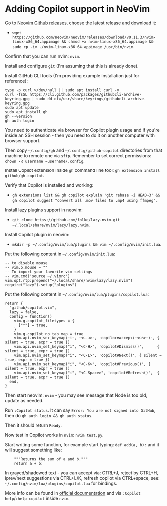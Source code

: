 # Adding Copilot support in NeoVim

Go to [Neovim Github releases](https://github.com/neovim/neovim/releases), choose the latest release and download it:
- `` wget https://github.com/neovim/neovim/releases/download/v0.11.3/nvim-linux-x86_64.appimage && chmod +x nvim-linux-x86_64.appimage && sudo cp -iv ./nvim-linux-x86_64.appimage /usr/bin/nvim ``.

Confirm that you can run nvim: `nvim`.

Install and configure `git` (I'm assuming that this is already done).

Install GitHub CLI tools (I'm providing example installation just for reference):
```
type -p curl >/dev/null || sudo apt install curl -y
curl -fsSL https://cli.github.com/packages/githubcli-archive-keyring.gpg | sudo dd of=/usr/share/keyrings/githubcli-archive-keyring.gpg
sudo apt update
sudo apt install gh
gh --version
gh auth login
```

You need to authenticate via browser for Copilot plugin usage and if you're inside an SSH session - then you need to do it on another computer with browser support.

Then copy `~/.config/gh` and `~/.config/github-copilot` directories from that machine to remote one via `sftp`. Remember to set correct permissions: `chown -R username ~username/.config`.

Install Copilot extension inside `gh` command line tool: `` gh extension install github/gh-copilot ``.

Verify that Copilot is installed and working:
- `` gh extensions list && gh copilot explain 'git rebase -i HEAD~3' && gh copilot suggest "convert all .mov files to .mp4 using ffmpeg" ``.

Install lazy plugins support in neovim:
- `` git clone https://github.com/folke/lazy.nvim.git ~/.local/share/nvim/lazy/lazy.nvim ``.

Install Copilot plugin in neovim:
- `` mkdir -p ~/.config/nvim/lua/plugins && vim ~/.config/nvim/init.lua ``.

Put the following content in `~/.config/nvim/init.lua`:
```
-- to disable mouse
-- vim.o.mouse = ""
-- To import your favorite vim settings
-- vim.cmd('source ~/.vimrc')
vim.opt.rtp:prepend("~/.local/share/nvim/lazy/lazy.nvim")
require("lazy").setup("plugins")
```

Put the following content in `~/.config/nvim/lua/plugins/copilot.lua`:
```
return {
  "github/copilot.vim",
  lazy = false,
  config = function()
    vim.g.copilot_filetypes = {
      ["*"] = true,
    }
    vim.g.copilot_no_tab_map = true
    vim.api.nvim_set_keymap("i", "<C-J>", 'copilot#Accept("<CR>")', { silent = true, expr = true })
    vim.api.nvim_set_keymap("i", "<C-H>", 'copilot#Dismiss()',      { silent = true, expr = true })
    vim.api.nvim_set_keymap("i", "<C-L>", 'copilot#Next()', { silent = true, expr = true })
    vim.api.nvim_set_keymap("i", "<C-K>", 'copilot#Previous()', { silent = true, expr = true })
    vim.api.nvim_set_keymap("i", "<C-Space>", 'copilot#Refresh()',  { silent = true, expr = true })
  end,
}
```

Then start neovim: `nvim` - you may see message that Node is too old, update as needed.

Run `:Copilot status`. It can say `Error: You are not signed into GitHub`, then do `gh auth login && gh auth status`.

Then it should return `Ready`.

Now test in Copilot works in `nvim`: `` nvim test.py ``.

Start writing some function, for example start typing: `def add(a, b):` and it will suggest something like:
```
    """Returns the sum of a and b."""
    return a + b:
```
In grayed/shadowed text - you can accept via: CTRL+J, reject by CTRL+H, iprev/next suggestions via CTRL+L/K, refresh copilot via CTRL+space, see: `~/.config/nvim/lua/plugins/copilot.lua` for bindings.


More info can be found in [official documentation](https://github.com/github/copilot.vim) and via `:Copilot help`/`:help copilot` inside `nvim`.


